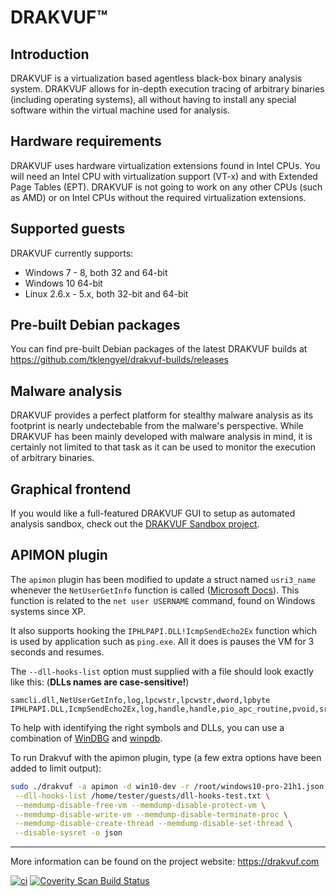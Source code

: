 # DRAKVUF&trade;

## Introduction

DRAKVUF is a virtualization based agentless black-box binary analysis system. DRAKVUF
allows for in-depth execution tracing of arbitrary binaries (including operating
systems), all without having to install any special software within the virtual machine
used for analysis.

## Hardware requirements

DRAKVUF uses hardware virtualization extensions found in Intel CPUs. You will need an
Intel CPU with virtualization support (VT-x) and with Extended Page Tables (EPT). DRAKVUF
 is not going to work on any other CPUs (such as AMD) or on Intel CPUs without the
required virtualization extensions.

## Supported guests

DRAKVUF currently supports:
 - Windows 7 - 8, both 32 and 64-bit
 - Windows 10 64-bit
 - Linux 2.6.x - 5.x, both 32-bit and 64-bit

## Pre-built Debian packages

You can find pre-built Debian packages of the latest DRAKVUF builds at
https://github.com/tklengyel/drakvuf-builds/releases
 
## Malware analysis

DRAKVUF provides a perfect platform for stealthy malware analysis as its footprint is
nearly undectebable from the malware's perspective. While DRAKVUF has been mainly
developed with malware analysis in mind, it is certainly not limited to that task as it
can be used to monitor the execution of arbitrary binaries.

## Graphical frontend

If you would like a full-featured DRAKVUF GUI to setup as automated analysis sandbox, check out the
[DRAKVUF Sandbox project](https://github.com/CERT-Polska/drakvuf-sandbox).

## APIMON plugin
The `apimon` plugin has been modified to update a struct named `usri3_name` whenever the `NetUserGetInfo` function is called ([Microsoft Docs](https://docs.microsoft.com/en-us/windows/win32/api/lmaccess/nf-lmaccess-netusergetinfo)). This function is related to the `net user USERNAME` command, found on Windows systems since XP.

It also supports hooking the `IPHLPAPI.DLL!IcmpSendEcho2Ex` function which is used by application such as `ping.exe`. All it does is pauses the VM for 3 seconds and resumes.

The `--dll-hooks-list` option must supplied with a file should look exactly like this: (**DLLs names are case-sensitive!**)
```log
samcli.dll,NetUserGetInfo,log,lpcwstr,lpcwstr,dword,lpbyte
IPHLPAPI.DLL,IcmpSendEcho2Ex,log,handle,handle,pio_apc_routine,pvoid,srcipaddr,dstipaddr,lpvoid,word,pip_option_information,lpvoid,dword,dword
```

To help with identifying the right symbols and DLLs, you can use a combination of [WinDBG](https://docs.microsoft.com/en-us/windows-hardware/drivers/debugger/debugger-download-tools) and [winpdb](https://lise.pnfsoftware.com/winpdb/).

To run Drakvuf with the apimon plugin, type (a few extra options have been added to limit output):
```bash
sudo ./drakvuf -a apimon -d win10-dev -r /root/windows10-pro-21h1.json \
 --dll-hooks-list /home/tester/guests/dll-hooks-test.txt \
 --memdump-disable-free-vm --memdump-disable-protect-vm \
 --memdump-disable-write-vm --memdump-disable-terminate-proc \
 --memdump-disable-create-thread --memdump-disable-set-thread \
 --disable-sysret -o json
```

-------

More information can be found on the project website: https://drakvuf.com

[![ci](https://github.com/tklengyel/drakvuf/actions/workflows/ci.yml/badge.svg)](https://github.com/tklengyel/drakvuf/actions/workflows/ci.yml)
<a href="https://scan.coverity.com/projects/tklengyel-drakvuf"><img alt="Coverity Scan Build Status" src="https://scan.coverity.com/projects/3238/badge.svg"/></a>
